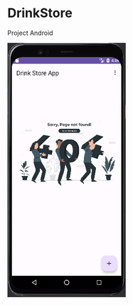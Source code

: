 # DrinkStore
 Project Android

<img src="https://github.com/faizum/DrinkStoreApp/blob/main/screenshoot/halaman%20pertama.PNG">

